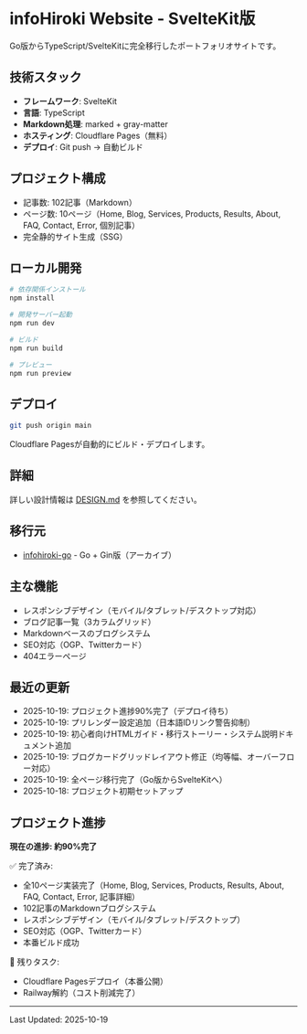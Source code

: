 # infoHiroki Website - SvelteKit版

Go版からTypeScript/SvelteKitに完全移行したポートフォリオサイトです。

## 技術スタック

- **フレームワーク**: SvelteKit
- **言語**: TypeScript
- **Markdown処理**: marked + gray-matter
- **ホスティング**: Cloudflare Pages（無料）
- **デプロイ**: Git push → 自動ビルド

## プロジェクト構成

- 記事数: 102記事（Markdown）
- ページ数: 10ページ（Home, Blog, Services, Products, Results, About, FAQ, Contact, Error, 個別記事）
- 完全静的サイト生成（SSG）

## ローカル開発

```bash
# 依存関係インストール
npm install

# 開発サーバー起動
npm run dev

# ビルド
npm run build

# プレビュー
npm run preview
```

## デプロイ

```bash
git push origin main
```

Cloudflare Pagesが自動的にビルド・デプロイします。

## 詳細

詳しい設計情報は [DESIGN.md](./DESIGN.md) を参照してください。

## 移行元

- [infohiroki-go](../infohiroki-go) - Go + Gin版（アーカイブ）

## 主な機能

- レスポンシブデザイン（モバイル/タブレット/デスクトップ対応）
- ブログ記事一覧（3カラムグリッド）
- Markdownベースのブログシステム
- SEO対応（OGP、Twitterカード）
- 404エラーページ

## 最近の更新

- 2025-10-19: プロジェクト進捗90%完了（デプロイ待ち）
- 2025-10-19: プリレンダー設定追加（日本語IDリンク警告抑制）
- 2025-10-19: 初心者向けHTMLガイド・移行ストーリー・システム説明ドキュメント追加
- 2025-10-19: ブログカードグリッドレイアウト修正（均等幅、オーバーフロー対応）
- 2025-10-19: 全ページ移行完了（Go版からSvelteKitへ）
- 2025-10-18: プロジェクト初期セットアップ

## プロジェクト進捗

**現在の進捗: 約90%完了**

✅ 完了済み:
- 全10ページ実装完了（Home, Blog, Services, Products, Results, About, FAQ, Contact, Error, 記事詳細）
- 102記事のMarkdownブログシステム
- レスポンシブデザイン（モバイル/タブレット/デスクトップ）
- SEO対応（OGP、Twitterカード）
- 本番ビルド成功

🚧 残りタスク:
- Cloudflare Pagesデプロイ（本番公開）
- Railway解約（コスト削減完了）

---

Last Updated: 2025-10-19
